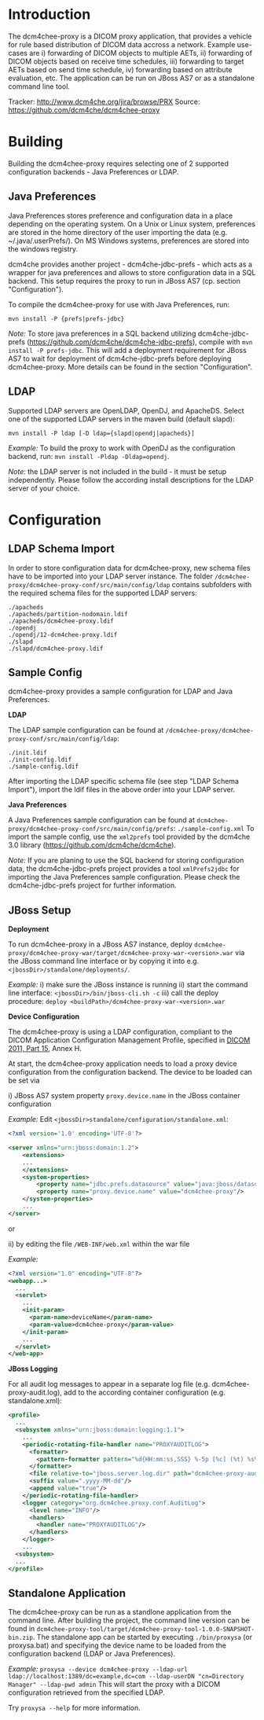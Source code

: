 Introduction
============

The dcm4chee-proxy is a DICOM proxy application, that provides a vehicle for 
rule based distribution of DICOM data accross a network. Example use-cases are
i) forwarding of DICOM objects to multiple AETs, ii) forwarding of DICOM objects
based on receive time schedules, iii) forwarding to target AETs based on send time schedule,
iv) forwarding based on attribute evaluation, etc.
The application can be run on JBoss AS7 or as a standalone command line tool.

Tracker: http://www.dcm4che.org/jira/browse/PRX 
Source: https://github.com/dcm4che/dcm4chee-proxy 

Building
========

Building the dcm4chee-proxy requires selecting one of 2 supported configuration backends - Java Preferences or LDAP.

Java Preferences
----------------

Java Preferences stores preference and configuration data in a place depending on the operating system. 
On a Unix or Linux system, preferences are stored in the home directory of the user importing the data
(e.g. ~/.java/.userPrefs/). On MS Windows systems, preferences are stored into the windows registry.

dcm4che provides another project - dcm4che-jdbc-prefs - which acts as a wrapper for java preferences
and allows to store configuration data in a SQL backend. This setup requires the proxy to run in
JBoss AS7 (cp. section "Configuration").

To compile the dcm4chee-proxy for use with Java Preferences, run:

`mvn install -P {prefs|prefs-jdbc}`

*Note:* To store java preferences in a SQL backend utilizing dcm4che-jdbc-prefs 
(https://github.com/dcm4che/dcm4che-jdbc-prefs), compile with `mvn install -P prefs-jdbc`. 
This will add a deployment requirement for JBoss AS7 to wait for deployment 
of dcm4che-jdbc-prefs before deploying dcm4chee-proxy.
More details can be found in the section "Configuration".

LDAP
----

Supported LDAP servers are OpenLDAP, OpenDJ, and ApacheDS. 
Select one of the supported LDAP servers in the maven build (default slapd):

`mvn install -P ldap [-D ldap={slapd|opendj|apacheds}]`

*Example:* To build the proxy to work with OpenDJ as the configuration backend, run: 
`mvn install -Pldap -Dldap=opendj`.

*Note:* the LDAP server is not included in the build - it must be setup independently. 
Please follow the according install descriptions for the LDAP server of your choice.

Configuration
=============

LDAP Schema Import
------------------

In order to store configuration data for dcm4chee-proxy, new schema files
have to be imported into your LDAP server instance.
The folder `/dcm4chee-proxy/dcm4chee-proxy-conf/src/main/config/ldap` contains
subfolders with the required schema files for the supported LDAP servers:
```
./apacheds
./apacheds/partition-nodomain.ldif
./apacheds/dcm4chee-proxy.ldif
./opendj
./opendj/12-dcm4chee-proxy.ldif
./slapd
./slapd/dcm4chee-proxy.ldif
```

Sample Config
-------------

dcm4chee-proxy provides a sample configuration for LDAP and Java Preferences.

**LDAP**

The LDAP sample configuration can be found at `/dcm4chee-proxy/dcm4chee-proxy-conf/src/main/config/ldap`:
```
./init.ldif
./init-config.ldif
./sample-config.ldif
```
After importing the LDAP specific schema file (see step "LDAP Schema Import"), 
import the ldif files in the above order into your LDAP server.

**Java Preferences**

A Java Preferences sample configuration can be found at `dcm4chee-proxy/dcm4chee-proxy-conf/src/main/config/prefs`:
`./sample-config.xml`
To import the sample config, use the `xml2prefs` tool provided by the dcm4che 3.0 library (https://github.com/dcm4che/dcm4che).

*Note:* If you are planing to use the SQL backend for storing configuration data, the dcm4che-jdbc-prefs project 
provides a tool `xmlPrefs2jdbc` for importing the Java Preferences sample configuration.
Please check the dcm4che-jdbc-prefs project for further information.

JBoss Setup
-----------

**Deployment**

To run dcm4chee-proxy in a JBoss AS7 instance, deploy
`dcm4chee-proxy/dcm4chee-proxy-war/target/dcm4chee-proxy-war-<version>.war`
via the JBoss command line interface or by copying it into e.g. `<jbossDir>/standalone/deployments/`.

*Example:* 
i) make sure the JBoss instance is running
ii) start the command line interface: `<jbossDir>/bin/jboss-cli.sh -c`
iii) call the deploy procedure: `deploy <buildPath>/dcm4chee-proxy-war-<version>.war`

**Device Configuration**

The dcm4chee-proxy is using a LDAP configuration,
compliant to the DICOM Application Configuration Management Profile,
specified in [DICOM 2011, Part 15][1], Annex H.

[1]: ftp://medical.nema.org/medical/dicom/2011/11_15pu.pdf

At start, the dcm4chee-proxy application needs to load a proxy device configuration
from the configuration backend. The device to be loaded can be set via  

i) JBoss AS7 system property `proxy.device.name` in the JBoss container configuration 

*Example:* Edit `<jbossDir>standalone/configuration/standalone.xml`:
```xml
<?xml version='1.0' encoding='UTF-8'?>

<server xmlns="urn:jboss:domain:1.2">
    <extensions>
    ...
    </extensions>
    <system-properties>
        <property name="jdbc.prefs.datasource" value="java:jboss/datasources/DicomPreferencesDS"/>
        <property name="proxy.device.name" value="dcm4chee-proxy"/>
    </system-properties>
    ...
</server>
```
or

ii) by editing the file `/WEB-INF/web.xml` within the war file

*Example:*
```xml
<?xml version="1.0" encoding="UTF-8"?>
<webapp...>
  ...
  <servlet>
    ...
    <init-param>
      <param-name>deviceName</param-name>
      <param-value>dcm4chee-proxy</param-value>
    </init-param>
    ...
  </servlet>
</web-app>
```

**JBoss Logging**

For all audit log messages to appear in a separate log file (e.g. dcm4chee-proxy-audit.log), 
add to the according container configuration (e.g. standalone.xml):

```xml
<profile>
  ...
  <subsystem xmlns="urn:jboss:domain:logging:1.1">
    ...
    <periodic-rotating-file-handler name="PROXYAUDITLOG">
      <formatter>
        <pattern-formatter pattern="%d{HH:mm:ss,SSS} %-5p [%c] (%t) %s%E%n"/>
      </formatter>
      <file relative-to="jboss.server.log.dir" path="dcm4chee-proxy-audit.log"/>
      <suffix value=".yyyy-MM-dd"/>
      <append value="true"/>
    </periodic-rotating-file-handler>
    <logger category="org.dcm4chee.proxy.conf.AuditLog">
      <level name="INFO"/>
      <handlers>
        <handler name="PROXYAUDITLOG"/>
      </handlers>
    </logger>
    ...
  <subsystem>
  ...
</profile>
```

Standalone Application
----------------------
The dcm4chee-proxy can be run as a standlone application from the command line.
After building the project, the command line version can be found in
`dcm4chee-proxy-tool/target/dcm4chee-proxy-tool-1.0.0-SNAPSHOT-bin.zip`.
The standalone app can be started by executing `./bin/proxysa` (or proxysa.bat)
and specifying the device name to be loaded from the configuration backend (LDAP or Java Preferences).

*Example:*
`proxysa --device dcm4chee-proxy --ldap-url
ldap://localhost:1389/dc=example,dc=com --ldap-userDN "cn=Directory
Manager" --ldap-pwd admin` 
This will start the proxy with a DICOM configuration
retrieved from the specified LDAP.

Try `proxysa --help` for more information.
